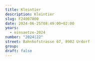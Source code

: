 ```yaml
---
title: Kleintier
description: Kleintier
slug: F24007800
date: 2024-06-25T08:49:00+02:00
years:
  - einsaetze-2024
number: "2024|22"
street: Bahnhofstrasse 67, 8902 Urdorf
group:
draft: false
---
```

